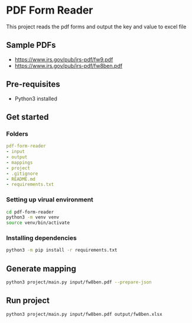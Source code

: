 # PDF Form Reader

This project reads the pdf forms and output the key and value to excel file

## Sample PDFs

- https://www.irs.gov/pub/irs-pdf/fw9.pdf
- https://www.irs.gov/pub/irs-pdf/fw8ben.pdf

## Pre-requisites

- Python3 installed

## Get started

### Folders

```yaml
pdf-form-reader
- input
- output
- mappings
- project
- .gitignore
- README.md
- requirements.txt
```

### Setting up virual environment

```bash
cd pdf-form-reader
python3 -m venv venv
source venv/bin/activate
```

### Installing dependencies

```bash
python3 -m pip install -r requirements.txt
```

## Generate mapping

```bash
python3 project/main.py input/fw8ben.pdf --prepare-json
```

## Run project

```sh
python3 project/main.py input/fw8ben.pdf output/fw8ben.xlsx
```
